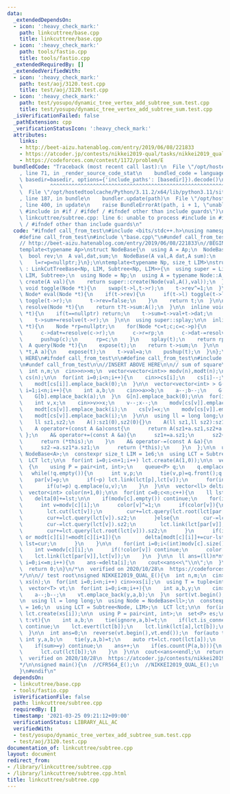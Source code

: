 ```yaml
---
data:
  _extendedDependsOn:
  - icon: ':heavy_check_mark:'
    path: linkcuttree/base.cpp
    title: linkcuttree/base.cpp
  - icon: ':heavy_check_mark:'
    path: tools/fastio.cpp
    title: tools/fastio.cpp
  _extendedRequiredBy: []
  _extendedVerifiedWith:
  - icon: ':heavy_check_mark:'
    path: test/aoj/3120.test.cpp
    title: test/aoj/3120.test.cpp
  - icon: ':heavy_check_mark:'
    path: test/yosupo/dynamic_tree_vertex_add_subtree_sum.test.cpp
    title: test/yosupo/dynamic_tree_vertex_add_subtree_sum.test.cpp
  _isVerificationFailed: false
  _pathExtension: cpp
  _verificationStatusIcon: ':heavy_check_mark:'
  attributes:
    links:
    - http://beet-aizu.hatenablog.com/entry/2019/06/08/221833
    - https://atcoder.jp/contests/nikkei2019-qual/tasks/nikkei2019_qual_e
    - https://codeforces.com/contest/1172/problem/E
  bundledCode: "Traceback (most recent call last):\n  File \"/opt/hostedtoolcache/Python/3.11.2/x64/lib/python3.11/site-packages/onlinejudge_verify/documentation/build.py\"\
    , line 71, in _render_source_code_stat\n    bundled_code = language.bundle(stat.path,\
    \ basedir=basedir, options={'include_paths': [basedir]}).decode()\n          \
    \         ^^^^^^^^^^^^^^^^^^^^^^^^^^^^^^^^^^^^^^^^^^^^^^^^^^^^^^^^^^^^^^^^^^^^^^^^^^^^^^^^^\n\
    \  File \"/opt/hostedtoolcache/Python/3.11.2/x64/lib/python3.11/site-packages/onlinejudge_verify/languages/cplusplus.py\"\
    , line 187, in bundle\n    bundler.update(path)\n  File \"/opt/hostedtoolcache/Python/3.11.2/x64/lib/python3.11/site-packages/onlinejudge_verify/languages/cplusplus_bundle.py\"\
    , line 400, in update\n    raise BundleErrorAt(path, i + 1, \"unable to process\
    \ #include in #if / #ifdef / #ifndef other than include guards\")\nonlinejudge_verify.languages.cplusplus_bundle.BundleErrorAt:\
    \ linkcuttree/subtree.cpp: line 6: unable to process #include in #if / #ifdef\
    \ / #ifndef other than include guards\n"
  code: "#ifndef call_from_test\n#include <bits/stdc++.h>\nusing namespace std;\n\n\
    #define call_from_test\n#include \"base.cpp\"\n#undef call_from_test\n\n#endif\n\
    // http://beet-aizu.hatenablog.com/entry/2019/06/08/221833\n//BEGIN CUT HERE\n\
    template<typename Ap>\nstruct NodeBase{\n  using A = Ap;\n  NodeBase *l,*r,*p;\n\
    \  bool rev;\n  A val,dat,sum;\n  NodeBase(A val,A dat,A sum):\n    rev(0),val(val),dat(dat),sum(sum){\n\
    \    l=r=p=nullptr;}\n};\n\ntemplate<typename Np, size_t LIM>\nstruct Subtree\
    \ : LinkCutTreeBase<Np, LIM, Subtree<Np, LIM>>{\n  using super = LinkCutTreeBase<Np,\
    \ LIM, Subtree>;\n  using Node = Np;\n  using A = typename Node::A;\n\n  Node*\
    \ create(A val){\n    return super::create(Node(val,A(),val));\n  }\n\n  inline\
    \ void toggle(Node *t){\n    swap(t->l,t->r);\n    t->rev^=1;\n  }\n\n  inline\
    \ Node* eval(Node *t){\n    if(t->rev){\n      if(t->l) toggle(t->l);\n      if(t->r)\
    \ toggle(t->r);\n      t->rev=false;\n    }\n    return t;\n  }\n\n  inline A\
    \ resolve(Node *t){\n    return t?t->sum:A();\n  }\n\n  inline void pushup(Node\
    \ *t){\n    if(t==nullptr) return;\n    t->sum=t->val+t->dat;\n    t->sum+=resolve(t->l);\n\
    \    t->sum+=resolve(t->r);\n  }\n\n  using super::splay;\n\n  inline Node* expose(Node\
    \ *t){\n    Node *rp=nullptr;\n    for(Node *c=t;c;c=c->p){\n      splay(c);\n\
    \      c->dat+=resolve(c->r);\n      c->r=rp;\n      c->dat-=resolve(c->r);\n\
    \      pushup(c);\n      rp=c;\n    }\n    splay(t);\n    return rp;\n  }\n\n\
    \  A query(Node *t){\n    expose(t);\n    return t->sum;\n  }\n\n  void set_val(Node\
    \ *t,A a){\n    expose(t);\n    t->val=a;\n    pushup(t);\n  }\n};\n//END CUT\
    \ HERE\n#ifndef call_from_test\n\n#define call_from_test\n#include \"../tools/fastio.cpp\"\
    \n#undef call_from_test\n\n//INSERT ABOVE HERE\n\n// sum of square\nsigned CFR564_E(){\n\
    \  int n,m;\n  cin>>n>>m;\n  vector<vector<int>> modv(n),modt(n);\n  vector<int>\
    \ cs(n);\n\n  for(int i=0;i<n;i++){\n    cin>>cs[i];\n    cs[i]--;\n    modv[cs[i]].emplace_back(i);\n\
    \    modt[cs[i]].emplace_back(0);\n  }\n\n  vector<vector<int> > G(n+1);\n  for(int\
    \ i=1;i<n;i++){\n    int a,b;\n    cin>>a>>b;\n    a--;b--;\n    G[a].emplace_back(b);\n\
    \    G[b].emplace_back(a);\n  }\n  G[n].emplace_back(0);\n\n  for(int i=1;i<=m;i++){\n\
    \    int v,x;\n    cin>>v>>x;\n    v--;x--;\n    modv[cs[v]].emplace_back(v);\n\
    \    modt[cs[v]].emplace_back(i);\n    cs[v]=x;\n    modv[cs[v]].emplace_back(v);\n\
    \    modt[cs[v]].emplace_back(i);\n  }\n\n  using ll = long long;\n  struct A{\n\
    \    ll sz1,sz2;\n    A():sz1(0),sz2(0){}\n    A(ll sz1,ll sz2):sz1(sz1),sz2(sz2){}\n\
    \    A operator+(const A &a)const{\n      return A(sz1+a.sz1,sz2+a.sz2);\n   \
    \ };\n    A& operator+=(const A &a){\n      sz1+=a.sz1;\n      sz2+=a.sz1*a.sz1;\n\
    \      return (*this);\n    }\n    A& operator-=(const A &a){\n      sz1-=a.sz1;\n\
    \      sz2-=a.sz1*a.sz1;\n      return (*this);\n    }\n  };\n\n  using Node =\
    \ NodeBase<A>;\n  constexpr size_t LIM = 1e6;\n  using LCT = Subtree<Node, LIM>;\n\
    \  LCT lct;\n\n  for(int i=0;i<n+1;i++) lct.create(A(1,0));\n\n  vector<int> par(n+1,0);\n\
    \  {\n    using P = pair<int, int>;\n    queue<P> q;\n    q.emplace(n,-1);\n \
    \   while(!q.empty()){\n      int v,p;\n      tie(v,p)=q.front();q.pop();\n  \
    \    par[v]=p;\n      if(~p) lct.link(lct[p],lct[v]);\n      for(int u:G[v])\n\
    \        if(u!=p) q.emplace(u,v);\n    }\n  }\n\n  vector<ll> delta(m+1,0);\n\
    \  vector<int> color(n+1,0);\n\n  for(int c=0;c<n;c++){\n    ll lst=(ll)n*n,cur=(ll)n*n;\n\
    \    delta[0]+=lst;\n\n    if(modv[c].empty()) continue;\n    for(int i=0;i<(int)modv[c].size();i++){\n\
    \      int v=modv[c][i];\n      color[v]^=1;\n      if(color[v]){\n        cur-=lct.query(lct.root(lct[v])).sz2;\n\
    \        lct.cut(lct[v]);\n        cur+=lct.query(lct.root(lct[par[v]])).sz2;\n\
    \        cur+=lct.query(lct[v]).sz2;\n      }else{\n        cur-=lct.query(lct.root(lct[par[v]])).sz2;\n\
    \        cur-=lct.query(lct[v]).sz2;\n        lct.link(lct[par[v]],lct[v]);\n\
    \        cur+=lct.query(lct.root(lct[v])).sz2;\n      }\n      if(i+1==(int)modv[c].size()\
    \ or modt[c][i]!=modt[c][i+1]){\n        delta[modt[c][i]]+=cur-lst;\n       \
    \ lst=cur;\n      }\n    }\n\n    for(int i=0;i<(int)modv[c].size();i++){\n  \
    \    int v=modv[c][i];\n      if(!color[v]) continue;\n      color[v]^=1;\n  \
    \    lct.link(lct[par[v]],lct[v]);\n    }\n  }\n\n  ll ans=(ll)n*n*n;\n  for(int\
    \ i=0;i<=m;i++){\n    ans-=delta[i];\n    cout<<ans<<\"\\n\";\n  }\n  cout<<flush;\n\
    \  return 0;\n}\n/*\n  verified on 2020/10/28\n  https://codeforces.com/contest/1172/problem/E\n\
    */\n\n// test root\nsigned NIKKEI2019_QUAL_E(){\n  int n,m;\n  cin>>n>>m;\n  vector<int>\
    \ xs(n);\n  for(int i=0;i<n;i++) cin>>xs[i];\n  using T = tuple<int, int, int>;\n\
    \  vector<T> vt;\n  for(int i=0;i<m;i++){\n    int a,b,y;\n    cin>>a>>b>>y;\n\
    \    a--;b--;\n    vt.emplace_back(y,a,b);\n  }\n  sort(vt.begin(),vt.end());\n\
    \n  using ll = long long;\n  using Node = NodeBase<ll>;\n  constexpr size_t LIM\
    \ = 1e6;\n  using LCT = Subtree<Node, LIM>;\n  LCT lct;\n\n  for(int i=0;i<n;i++)\
    \ lct.create(xs[i]);\n\n  using P = pair<int, int>;\n  set<P> es;\n  for(auto\
    \ t:vt){\n    int a,b;\n    tie(ignore,a,b)=t;\n    if(lct.is_connected(lct[a],lct[b]))\
    \ continue;\n    lct.evert(lct[b]);\n    lct.link(lct[a],lct[b]);\n    es.emplace(a,b);\n\
    \  }\n\n  int ans=0;\n  reverse(vt.begin(),vt.end());\n  for(auto t:vt){\n   \
    \ int y,a,b;\n    tie(y,a,b)=t;\n    auto rt=lct.root(lct[a]);\n    ll sum=lct.query(rt);\n\
    \    if(sum>=y) continue;\n    ans++;\n    if(es.count(P(a,b))){\n      lct.evert(lct[a]);\n\
    \      lct.cut(lct[b]);\n    }\n  }\n\n  cout<<ans<<endl;\n  return 0;\n}\n/*\n\
    \  verified on 2020/10/28\n  https://atcoder.jp/contests/nikkei2019-qual/tasks/nikkei2019_qual_e\n\
    */\n\nsigned main(){\n  //CFR564_E();\n  //NIKKEI2019_QUAL_E();\n  return 0;\n\
    }\n#endif\n"
  dependsOn:
  - linkcuttree/base.cpp
  - tools/fastio.cpp
  isVerificationFile: false
  path: linkcuttree/subtree.cpp
  requiredBy: []
  timestamp: '2021-03-25 09:21:12+09:00'
  verificationStatus: LIBRARY_ALL_AC
  verifiedWith:
  - test/yosupo/dynamic_tree_vertex_add_subtree_sum.test.cpp
  - test/aoj/3120.test.cpp
documentation_of: linkcuttree/subtree.cpp
layout: document
redirect_from:
- /library/linkcuttree/subtree.cpp
- /library/linkcuttree/subtree.cpp.html
title: linkcuttree/subtree.cpp
---
```

